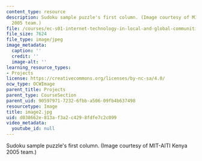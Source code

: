 ```yaml
---
content_type: resource
description: Sudoku sample puzzle's first column. (Image courtesy of MIT-AITI Kenya
  2005 team.)
file: /courses/ec-s01-internet-technology-in-local-and-global-communities-spring-2005-summer-2005/d038662e813af3a2c4298fdfe7c2c099_image2.jpg
file_size: 7624
file_type: image/jpeg
image_metadata:
  caption: ''
  credit: ''
  image-alt: ''
learning_resource_types:
- Projects
license: https://creativecommons.org/licenses/by-nc-sa/4.0/
ocw_type: OCWImage
parent_title: Projects
parent_type: CourseSection
parent_uid: 90597971-7232-6fbb-a506-09fb4b637498
resourcetype: Image
title: image2.jpg
uid: d038662e-813a-f3a2-c429-8fdfe7c2c099
video_metadata:
  youtube_id: null
---
```

Sudoku sample puzzle's first column. (Image courtesy of MIT-AITI Kenya 2005 team.)